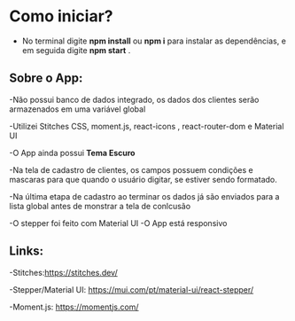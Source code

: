# Como iniciar?

- No terminal digite **npm install** ou **npm i** para instalar as dependências, e em seguida digite **npm start** .

## Sobre o App:

-Não possui banco de dados integrado, os dados dos clientes serão armazenados em uma variável global

-Utilizei Stitches CSS, moment.js, react-icons , react-router-dom e Material UI

-O App ainda possui **Tema Escuro**

-Na tela de cadastro de clientes, os campos possuem condições e mascaras para que quando o usuário digitar, se estiver sendo formatado.

-Na última etapa de cadastro ao terminar os dados já são enviados para a lista global antes de monstrar a tela de conlcusão

-O stepper foi feito com Material UI
-O App está responsivo

## Links:
-Stitches:https://stitches.dev/

-Stepper/Material UI: https://mui.com/pt/material-ui/react-stepper/

-Moment.js: https://momentjs.com/
